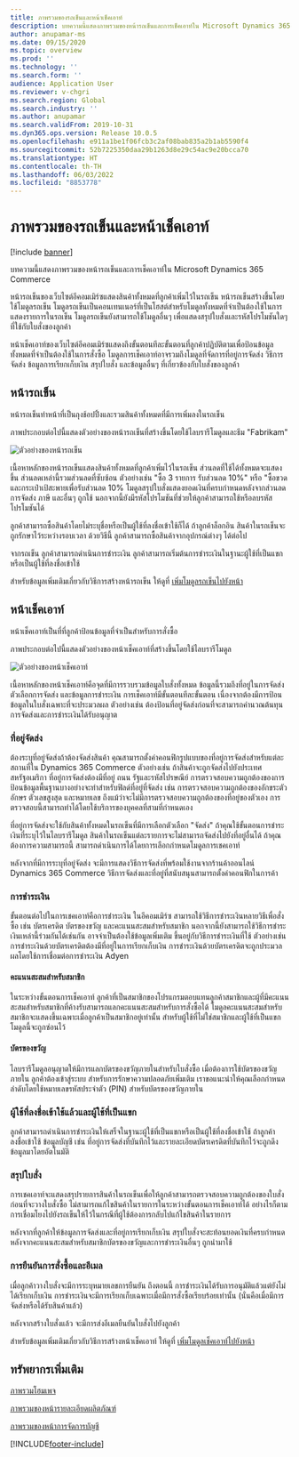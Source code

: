 ```yaml
---
title: ภาพรวมของรถเข็นและหน้าเช็คเอาท์
description: บทความนี้แสดงภาพรวมของหน้ารถเข็นและการเช็คเอาท์ใน Microsoft Dynamics 365 Commerce
author: anupamar-ms
ms.date: 09/15/2020
ms.topic: overview
ms.prod: ''
ms.technology: ''
ms.search.form: ''
audience: Application User
ms.reviewer: v-chgri
ms.search.region: Global
ms.search.industry: ''
ms.author: anupamar
ms.search.validFrom: 2019-10-31
ms.dyn365.ops.version: Release 10.0.5
ms.openlocfilehash: e911a1be1f06fcb3c2af08bab835a2b1ab5590f4
ms.sourcegitcommit: 52b7225350daa29b1263d8e29c54ac9e20bcca70
ms.translationtype: HT
ms.contentlocale: th-TH
ms.lasthandoff: 06/03/2022
ms.locfileid: "8853778"
---
```

# <a name="cart-and-checkout-pages-overview"></a>ภาพรวมของรถเข็นและหน้าเช็คเอาท์

[!include [banner](includes/banner.md)]

บทความนี้แสดงภาพรวมของหน้ารถเข็นและการเช็คเอาท์ใน Microsoft Dynamics 365 Commerce

หน้ารถเข็นของเว็บไซต์อีคอมเมิร์ซแสดงสินค้าทั้งหมดที่ลูกค้าเพิ่มไว้ในรถเข็น หน้ารถเข็นสร้างขึ้นโดยใช้โมดูลรถเข็น โมดูลรถเข็นเป็นคอนเทนเนอร์ที่เป็นโฮสต์สำหรับโมดูลทั้งหมดที่จำเป็นต้องใช้ในการแสดงรายการในรถเข็น โมดูลรถเข็นยังสามารถใช้โมดูลอื่นๆ เพื่อแสดงสรุปใบสั่งและรหัสโปรโมชันใดๆ ที่ใช้กับใบสั่งของลูกค้า

หน้าเช็คเอาท์ของเว็บไซต์อีคอมเมิร์ซแสดงถึงขั้นตอนทีละขั้นตอนที่ลูกค้าปฏิบัติตามเพื่อป้อนข้อมูลทั้งหมดที่จำเป็นต้องใช้ในการสั่งซื้อ โมดูลการเช็คเอาท์อาจรวมถึงโมดูลที่จัดการที่อยู่การจัดส่ง วิธีการจัดส่ง ข้อมูลการเรียกเก็บเงิน สรุปใบสั่ง และข้อมูลอื่นๆ ที่เกี่ยวข้องกับใบสั่งของลูกค้า

## <a name="cart-page"></a>หน้ารถเข็น

หน้ารถเข็นทำหน้าที่เป็นถุงช้อปปิ้งและรวมสินค้าทั้งหมดที่มีการเพิ่มลงในรถเข็น

ภาพประกอบต่อไปนี้แสดงตัวอย่างของหน้ารถเข็นที่สร้างขึ้นโดยใช้ไลบรารีโมดูลและธีม "Fabrikam"

![ตัวอย่างของหน้ารถเข็น](./media/cart2.PNG)

เนื้อหาหลักของหน้ารถเข็นแสดงสินค้าทั้งหมดที่ลูกค้าเพิ่มไว้ในรถเข็น ส่วนลดที่ใช้ได้ทั้งหมดจะแสดงขึ้น ส่วนลดเหล่านี้รวมส่วนลดที่ซับซ้อน ตัวอย่างเช่น "ซื้อ 3 รายการ รับส่วนลด 10%" หรือ "ซื้อขวดและกระเป๋าเป้สะพายเพื่อรับส่วนลด 10% โมดูลสรุปใบสั่งแสดงยอดเงินที่ครบกำหนดหลังจากส่วนลด การจัดส่ง ภาษี และอื่นๆ ถูกใช้ นอกจากนี้ยังมีรหัสโปรโมชันที่ช่วยให้ลูกค้าสามารถใช้หรือลบรหัสโปรโมชันได้

ลูกค้าสามารถซื้อสินค้าโดยไม่ระบุชื่อหรือเป็นผู้ใช้ที่ลงชื่อเข้าใช้ก็ได้ ถ้าลูกค้าล็อกอิน สินค้าในรถเข็นจะถูกรักษาไว้ระหว่างรอบเวลา ด้วยวิธีนี้ ลูกค้าสามารถซื้อสินค้าจากอุปกรณ์ต่างๆ ได้ต่อไป

จากรถเข็น ลูกค้าสามารถดำเนินการชำระเงิน ลูกค้าสามารถเริ่มต้นการชำระเงินในฐานะผู้ใช้ที่เป็นแขกหรือเป็นผู้ใช้ที่ลงชื่อเข้าใช้

สำหรับข้อมูลเพิ่มเติมเกี่ยวกับวิธีการสร้างหน้ารถเข็น ให้ดูที่ [เพิ่มโมดูลรถเข็นไปยังหน้า](add-cart-module.md)

## <a name="checkout-page"></a>หน้าเช็คเอาท์

หน้าเช็คเอาท์เป็นที่ที่ลูกค้าป้อนข้อมูลที่จำเป็นสำหรับการสั่งซื้อ

ภาพประกอบต่อไปนี้แสดงตัวอย่างของหน้าเช็คเอาท์ที่สร้างขึ้นโดยใช้ไลบรารีโมดูล

![ตัวอย่างของหน้าเช็คเอาท์](./media/Checkout.PNG)

เนื้อหาหลักของหน้าเช็คเอาท์คือจุดที่มีการรวบรวมข้อมูลใบสั่งทั้งหมด ข้อมูลนี้รวมถึงที่อยู่ในการจัดส่ง ตัวเลือกการจัดส่ง และข้อมูลการชำระเงิน การเช็คเอาท์มีขั้นตอนทีละขั้นตอน เนื่องจากต้องมีการป้อนข้อมูลในใบสั่งเฉพาะที่จะประมวลผล ตัวอย่างเช่น ต้องป้อนที่อยู่จัดส่งก่อนที่จะสามารถคำนวณต้นทุนการจัดส่งและการชำระเงินได้รับอนุญาต

### <a name="shipping-address"></a>ที่อยู่จัดส่ง

ต้องระบุที่อยู่จัดส่งถ้าต้องจัดส่งสินค้า คุณสามารถตั้งค่าคอนฟิกรูปแบบของที่อยู่การจัดส่งสำหรับแต่ละสถานที่ใน Dynamics 365 Commerce ตัวอย่างเช่น ถ้าสินค้าจะถูกจัดส่งไปยังประเทศสหรัฐอเมริกา ที่อยู่การจัดส่งต้องมีที่อยู่ ถนน รัฐและรหัสไปรษณีย์ การตรวจสอบความถูกต้องของการป้อนข้อมูลพื้นฐานบางอย่างจะทำสำหรับฟิลด์ที่อยู่ที่จัดส่ง เช่น การตรวจสอบความถูกต้องของอักขระตัวอักษร ตัวเลขสูงสุด และหมายเลข ถึงแม้ว่าจะไม่มีการตรวจสอบความถูกต้องของที่อยู่ของตัวเอง การตรวจสอบนี้สามารถทำได้โดยใช้บริการของบุคคลที่สามที่กำหนดเอง

ที่อยู่การจัดส่งจะใช้กับสินค้าทั้งหมดในรถเข็นที่มีการเลือกตัวเลือก "จัดส่ง" ถ้าคุณใช้ขั้นตอนการชำระเงินที่ระบุไว้ในไลบรารีโมดูล สินค้าในรถเข็นแต่ละรายการจะไม่สามารถจัดส่งไปยังที่อยู่อื่นได้ ถ้าคุณต้องการความสามารถนี้ สามารถดำเนินการได้โดยการเลือกกำหนดโมดูลการเชคเอาท์

หลังจากที่มีการระบุที่อยู่จัดส่ง จะมีการแสดงวิธีการจัดส่งที่พร้อมใช้งานจากร้านค้าออนไลน์ Dynamics 365 Commerce วิธีการจัดส่งและที่อยู่ที่สนับสนุนสามารถตั้งค่าคอนฟิกในการค้า

### <a name="payment"></a>การชำระเงิน

ขั้นตอนต่อไปในการเชคเอาท์คือการชำระเงิน ในอีคอมเมิร์ซ สามารถใช้วิธีการชำระเงินหลายวิธีเพื่อสั่งซื้อ เช่น บัตรเครดิต บัตรของขวัญ และคะแนนสะสมสำหรับสมาชิก นอกจากนี้ยังสามารถใช้วิธีการชำระเงินเหล่านี้ร่วมกันได้เช่นกัน อาจจำเป็นต้องใช้ข้อมูลเพิ่มเติม ขึ้นอยู่กับวิธีการชำระเงินที่ใช้ ตัวอย่างเช่น การชำระเงินด้วยบัตรเครดิตต้องมีที่อยู่ในการเรียกเก็บเงิน การชำระเงินด้วยบัตรเครดิตจะถูกประมวลผลโดยใช้การเชื่อมต่อการชำระเงิน Adyen

#### <a name="loyalty-points"></a>คะแนนสะสมสำหรับสมาชิก

ในระหว่างขั้นตอนการเช็คเอาท์ ลูกค้าที่เป็นสมาชิกของโปรแกรมตอบแทนลูกค้าสมาชิกและผู้ที่มีคะแนนสะสมสำหรับสมาชิกที่ค้างรับสามารถแลกคะแนนสะสมสำหรับการสั่งซื้อได้ โมดูลคะแนนสะสมสำหรับสมาชิกจะแสดงขึ้นเฉพาะเมื่อลูกค้าเป็นสมาชิกอยู่เท่านั้น สำหรับผู้ใช้ที่ไม่ใช่สมาชิกและผู้ใช้ที่เป็นแขก โมดูลนี้จะถูกซ่อนไว้

#### <a name="gift-cards"></a>บัตรของขวัญ

ไลบรารีโมดูลอนุญาตให้มีการแลกบัตรของขวัญภายในสำหรับใบสั่งซื้อ เมื่อต้องการใช้บัตรของขวัญภายใน ลูกค้าต้องเข้าสู่ระบบ สำหรับการรักษาความปลอดภัยเพิ่มเติม เราขอแนะนำให้คุณเลือกกำหนดลำดับโดยใช้หมายเลขรหัสประจำตัว (PIN) สำหรับบัตรของขวัญภายใน

### <a name="signed-in-and-guest-users"></a>ผู้ใช้ที่ลงชื่อเข้าใช้แล้วและผู้ใช้ที่เป็นแขก

ลูกค้าสามารถดำเนินการชำระเงินให้เสร็จในฐานะผู้ใช้ที่เป็นแขกหรือเป็นผู้ใช้ที่ลงชื่อเข้าใช้ ถ้าลูกค้าลงชื่อเข้าใช้ ข้อมูลบัญชี เช่น ที่อยู่การจัดส่งที่บันทึกไว้และรายละเอียดบัตรเครดิตที่บันทึกไว้จะถูกดึงข้อมูลมาโดยอัตโนมัติ

### <a name="order-summary"></a>สรุปใบสั่ง

การเชคเอาท์จะแสดงสรุปรายการสินค้าในรถเข็นเพื่อให้ลูกค้าสามารถตรวจสอบความถูกต้องของใบสั่งก่อนที่จะวางใบสั่งซื้อ ไม่สามารถแก้ไขสินค้าในรายการในระหว่างขั้นตอนการเช็คเอาท์ได้ อย่างไรก็ตาม การเชื่อมโยงไปยังรถเข็นให้ไว้ในกรณีที่ผู้ใช้ต้องการกลับไปแก้ไขสินค้าในรายการ

หลังจากที่ลูกค้าให้ข้อมูลการจัดส่งและที่อยู่การเรียกเก็บเงิน สรุปใบสั่งจะสะท้อนยอดเงินที่ครบกำหนดหลังจากคะแนนสะสมสำหรับสมาชิกบัตรของขวัญและการชำระเงินอื่นๆ ถูกนำมาใช้

### <a name="order-confirmation-and-email"></a>การยืนยันการสั่งซื้อและอีเมล

เมื่อลูกค้าวางใบสั่งจะมีการระบุหมายเลขการยืนยัน ถึงตอนนี้ การชำระเงินได้รับการอนุมัติแล้วแต่ยังไม่ได้เรียกเก็บเงิน การชำระเงินจะมีการเรียกเก็บเฉพาะเมื่อมีการสั่งซื้อเรียบร้อยเท่านั้น (นั่นคือเมื่อมีการจัดส่งหรือได้รับสินค้าแล้ว)

หลังจากสร้างใบสั่งแล้ว จะมีการส่งอีเมลยืนยันใบสั่งไปยังลูกค้า

สำหรับข้อมูลเพิ่มเติมเกี่ยวกับวิธีการสร้างหน้าเช็คเอาท์ ให้ดูที่ [เพิ่มโมดูลเช็คเอาท์ไปยังหน้า](add-checkout-module.md)

## <a name="additional-resources"></a>ทรัพยากรเพิ่มเติม

[ภาพรวมโฮมเพจ](quick-tour-home-page.md)

[ภาพรวมของหน้ารายละเอียดผลิตภัณฑ์](quick-tour-pdp.md)

[ภาพรวมของหน้าการจัดการบัญชี](quick-tour-account-management.md)


[!INCLUDE[footer-include](../includes/footer-banner.md)]
